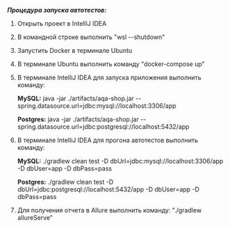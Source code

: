 ***Процедура запуска автотестов:***  

1. Открыть проект в IntelliJ IDEA
2. В командной строке выполнить "wsl --shutdown"
3. Запустить Docker в терминале Ubuntu
4. В терминале Ubuntu выполнить команду "docker-compose up"
5. В терминале IntelliJ IDEA для запуска приложения выполнить команду:  

    **MySQL:** java -jar ./artifacts/aqa-shop.jar --spring.datasource.url=jdbc:mysql://localhost:3306/app  
    
    **Postgres:** java -jar ./artifacts/aqa-shop.jar --spring.datasource.url=jdbc:postgresql://localhost:5432/app
6. В терминале IntelliJ IDEA для прогона автотестов выполнить команду:  

    **MySQL:** ./gradlew clean test -D dbUrl=jdbc:mysql://localhost:3306/app -D dbUser=app -D dbPass=pass  
    
    **Postgres:** ./gradlew clean test -D dbUrl=jdbc:postgresql://localhost:5432/app -D dbUser=app -D dbPass=pass
7. Для получения отчета в Allure выполнить команду: "./gradlew allureServe"
